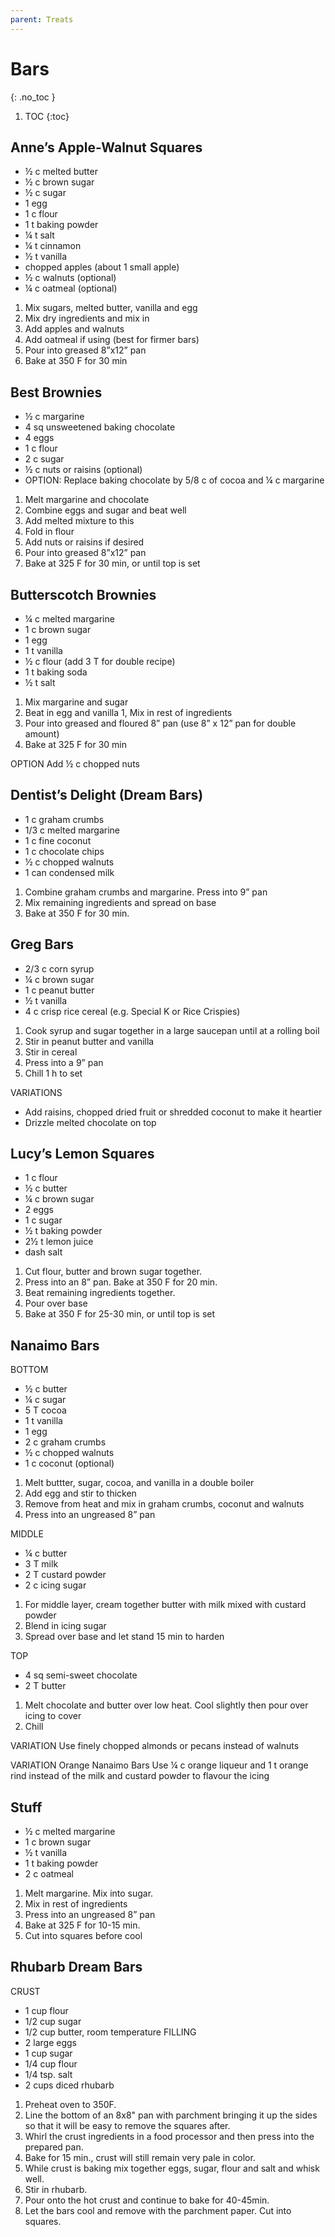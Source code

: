 ```yaml
---
parent: Treats
---
```


# Bars
{: .no_toc }

1. TOC
{:toc}

## Anne’s Apple-Walnut Squares
* ½ c    melted butter    
* ½ c    brown sugar    
* ½ c    sugar    
* 1    egg   
* 1 c    flour
* 1 t    baking powder
* ¼ t    salt
* ¼ t    cinnamon
* ½ t    vanilla   	 
* chopped apples (about 1 small apple)
* ½ c    walnuts (optional)
* ¼ c    oatmeal (optional)

1. Mix sugars, melted butter, vanilla and egg
1. Mix dry ingredients and mix in
1. Add apples and walnuts
1. Add oatmeal if using (best for firmer bars)
1. Pour into greased 8”x12” pan
1. Bake at 350 F for 30 min

## Best Brownies
* ½ c    margarine    
* 4 sq    unsweetened baking chocolate    
* 4    eggs   	 
* 1 c    flour
* 2 c    sugar
* ½ c    nuts or raisins (optional)  
* OPTION: Replace baking chocolate by 5/8 c of cocoa and ¼ c margarine 	 

1. Melt margarine and chocolate
1. Combine eggs and sugar and beat well
1. Add melted mixture to this
1. Fold in flour
1. Add nuts or raisins if desired
1. Pour into greased 8”x12” pan
1. Bake at 325 F for 30 min, or until top is set


## Butterscotch Brownies
* ¼ c    melted margarine    	
* 1 c    brown sugar   		
* 1    egg    			
* 1 t    vanilla    			
* ½ c    flour  (add 3 T for double recipe)
* 1 t    baking soda
* ½ t    salt

1. Mix margarine and sugar
1. Beat in egg and vanilla
1, Mix in rest of ingredients
1. Pour into greased and floured 8” pan (use 8” x 12” pan for double amount)
1. Bake at 325 F for 30 min

OPTION     Add ½ c chopped nuts

## Dentist’s Delight (Dream Bars)
* 1 c    graham crumbs    		
* 1/3 c    melted margarine    		
* 1 c    fine coconut    			
* 1 c    chocolate chips
* ½ c    chopped walnuts
* 1 can    condensed milk

1. Combine graham crumbs and margarine.  Press into 9” pan
1. Mix remaining ingredients and spread on base
1. Bake at 350 F for 30 min.

## Greg Bars
* 2/3 c    corn syrup    
* ¼ c    brown sugar    
* 1 c    peanut butter
* ½ t    vanilla
* 4 c    crisp rice cereal (e.g. Special K or Rice Crispies)

1. Cook syrup and sugar together in a large saucepan until at a rolling boil
1. Stir in peanut butter and vanilla
1. Stir in cereal
1. Press into a 9” pan
1. Chill 1 h to set

VARIATIONS     
* Add raisins, chopped dried fruit or shredded coconut to make it heartier
* Drizzle melted chocolate on top

## Lucy’s Lemon Squares
* 1 c    flour    		
* ½ c    butter    		
* ¼ c    brown sugar    
* 2    eggs
* 1 c    sugar
* ½ t    baking powder
* 2½ t    lemon juice
* dash    salt

1. Cut flour, butter and brown sugar together.  
1. Press into an 8” pan.  Bake at 350 F for 20 min.
1. Beat remaining ingredients together.
1. Pour over base
1. Bake at 350 F for 25-30 min, or until top is set

## Nanaimo Bars
BOTTOM
* ½ c    butter    
* ¼ c    sugar    
* 5 T    cocoa    
* 1 t    vanilla   	 
* 1    egg    
* 2 c    graham crumbs 
* ½ c    chopped walnuts   	 
* 1 c     coconut (optional)    

1. Melt buttter,  sugar, cocoa, and vanilla in a double boiler
1. Add egg and stir to thicken
1. Remove from heat and mix in graham crumbs, coconut and walnuts
1. Press into an ungreased 8” pan

MIDDLE
* ¼ c    butter
* 3 T    milk
* 2 T    custard powder
* 2 c     icing sugar

1. For middle layer, cream together butter with milk mixed with custard powder
1. Blend in icing sugar
1. Spread over base and let stand 15 min to harden

TOP
* 4 sq    semi-sweet chocolate
* 2 T    butter

1. Melt chocolate and butter over low heat.  Cool slightly then pour over icing to cover
1. Chill

VARIATION     Use finely chopped almonds or pecans instead of walnuts

VARIATION    Orange Nanaimo Bars
Use ¼ c orange liqueur and 1 t orange rind instead of the milk and custard powder to flavour the icing

## Stuff
* ½ c    melted margarine    		
* 1 c    brown sugar    			
* ½ t    vanilla
* 1 t    baking powder
* 2 c    oatmeal   	 

1. Melt margarine. Mix into sugar.  
1. Mix in rest of ingredients
1. Press into an ungreased 8” pan
1. Bake at 325 F for 10-15 min.
1. Cut into squares before cool

## Rhubarb Dream Bars
CRUST
* 1 cup flour
* 1/2 cup sugar
* 1/2 cup butter, room temperature
FILLING
* 2 large eggs
* 1 cup sugar
* 1/4 cup flour
* 1/4 tsp. salt
* 2 cups diced rhubarb

1. Preheat oven to 350F. 
2. Line the bottom of an 8x8" pan with parchment bringing it up the sides so that it will be easy to remove the squares after. 
3. Whirl the crust ingredients in a food processor and then press into the prepared pan. 
4. Bake for 15 min., crust will still remain very pale in color.
1. While crust is baking mix together eggs, sugar, flour and salt and whisk well. 
2. Stir in rhubarb. 
3. Pour onto the hot crust and continue to bake for 40-45min.
1. Let the bars cool and remove with the parchment paper. Cut into squares.
